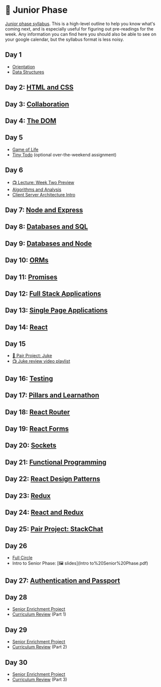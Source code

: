# 🐛 Junior Phase

[Junior phase syllabus](Junior%20Phase%20Syllabus.pdf). This is a high-level outline to help you know what's coming next, and is especially useful for figuring out pre-readings for the week. Any information you can find here you should also be able to see on your google calendar, but the syllabus format is less noisy.

## Day 1

- [Orientation](00-orientation)
- [Data Structures](01-data-structures)

## Day 2: [HTML and CSS](02-html-and-css)

## Day 3: [Collaboration](03-collaboration)

## Day 4: [The DOM](04-dom)

## Day 5

- [Game of Life](05-game-of-life)
- [Tiny Todo](extras/tinyTodoAssignment) (optional over-the-weekend assignment)

## Day 6

- [📺 Lecture: Week Two Preview](https://youtu.be/ClQGAeEyHuw)
- [Algorithms and Analysis](06-algorithms-and-analysis)
- [Client Server Architecture Intro](07-client-server-intro)

## Day 7: [Node and Express](08-node-and-express)

## Day 8: [Databases and SQL](09-databases-and-sql)

## Day 9: [Databases and Node](10-databases-and-node)

## Day 10: [ORMs](11-orms)

## Day 11: [Promises](12-promises)

## Day 12: [Full Stack Applications](13-full-stack-applications)

## Day 13: [Single Page Applications](14-single-page-applications)

## Day 14: [React](15-react)

## Day 15

- [🤝 Pair Project: Juke](https://learn.fullstackacademy.com/workshop/5a6b85ed91fd3800043656e8/landing)
- [📺 Juke review video playlist](https://www.youtube.com/playlist?list=PLx0iOsdUOUmlDnS91P6zf3LrIu-ZPs2pG)

## Day 16: [Testing](16-testing)

## Day 17: [Pillars and Learnathon](17-pillars-and-learnathon)

## Day 18: [React Router](18-react-router)

## Day 19: [React Forms](19-react-forms)

## Day 20: [Sockets](20-sockets)

## Day 21: [Functional Programming](21-functional-programming)

## Day 22: [React Design Patterns](22-react-design-patterns)

## Day 23: [Redux](23-redux)

## Day 24: [React and Redux](24-react-and-redux)

## Day 25: [Pair Project: StackChat](25-stackchat)

## Day 26

- [Full Circle](26-full-circle)
- Intro to Senior Phase: [🖼️ slides](Intro to%20Senior%20Phase.pdf)

## Day 27: [Authentication and Passport](27-authentication-and-passport)

## Day 28

- [Senior Enrichment Project](https://github.com/FullstackAcademy/senior-enrichment)
- [Curriculum Review](28-curriculum-review) (Part 1)

## Day 29

- [Senior Enrichment Project](https://github.com/FullstackAcademy/senior-enrichment)
- [Curriculum Review](28-curriculum-review) (Part 2)

## Day 30

- [Senior Enrichment Project](https://github.com/FullstackAcademy/senior-enrichment)
- [Curriculum Review](28-curriculum-review) (Part 3)
